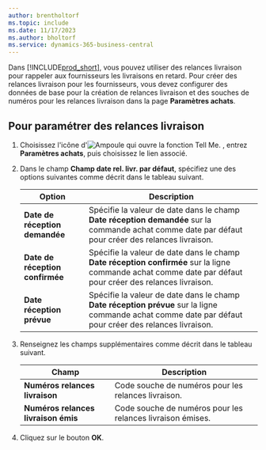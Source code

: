 ```yaml
---
author: brentholtorf
ms.topic: include
ms.date: 11/17/2023
ms.author: bholtorf
ms.service: dynamics-365-business-central
---
```

Dans [!INCLUDE[prod_short](../../../includes/prod_short.md)], vous pouvez utiliser des relances livraison pour rappeler aux fournisseurs les livraisons en retard. Pour créer des relances livraison pour les fournisseurs, vous devez configurer des données de base pour la création de relances livraison et des souches de numéros pour les relances livraison dans la page **Paramètres achats**.  

## <a name="to-set-up-delivery-reminders"></a>Pour paramétrer des relances livraison

1. Choisissez l'icône d'![Ampoule qui ouvre la fonction Tell Me.](../../../media/ui-search/search_small.png "Dites-moi ce que vous voulez faire") , entrez **Paramètres achats**, puis choisissez le lien associé.  
2. Dans le champ **Champ date rel. livr. par défaut**, spécifiez une des options suivantes comme décrit dans le tableau suivant.  

    |Option|Description|  
    |----------------------------------|---------------------------------------|  
    |**Date de réception demandée**|Spécifie la valeur de date dans le champ **Date réception demandée** sur la commande achat comme date par défaut pour créer des relances livraison.|  
    |**Date de réception confirmée**|Spécifie la valeur de date dans le champ **Date réception confirmée** sur la ligne commande achat comme date par défaut pour créer des relances livraison.|  
    |**Date réception prévue**|Spécifie la valeur de date dans le champ **Date réception prévue** sur la ligne commande achat comme date par défaut pour créer des relances livraison.|  

3. Renseignez les champs supplémentaires comme décrit dans le tableau suivant.  

    |Champ|Description|  
    |---------------------------------|---------------------------------------|  
    |**Numéros relances livraison**|Code souche de numéros pour les relances livraison.|  
    |**Numéros relances livraison émis**|Code souche de numéros pour les relances livraison émises.|  

4. Cliquez sur le bouton **OK**.  
